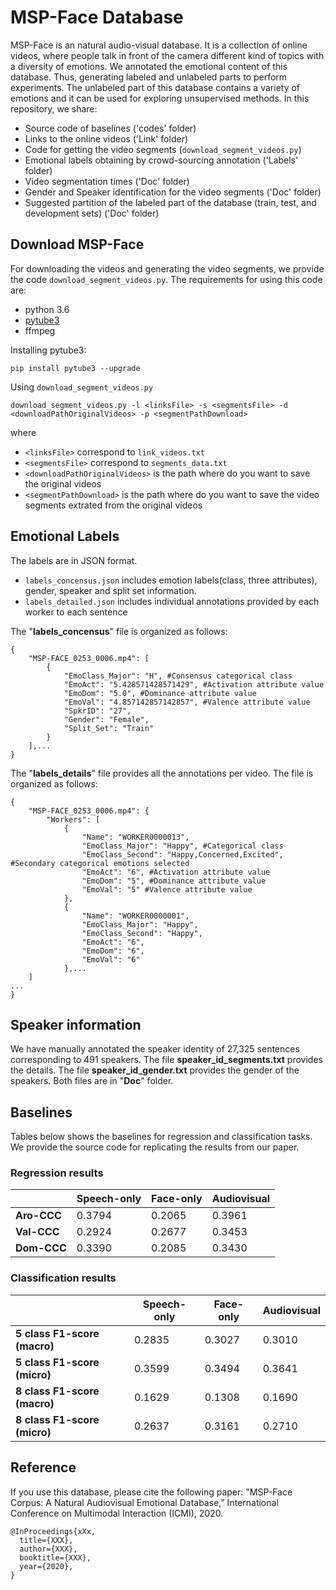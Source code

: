 # MSP-Face Database
MSP-Face is an natural audio-visual database. It is a collection of online videos, where people talk in front of the camera different kind of topics  with a diversity of emotions. We annotated the emotional content of this database. Thus, generating labeled and unlabeled parts to perform experiments. The unlabeled part of this database contains a variety of emotions and it can be used for exploring unsupervised methods. In this repository, we share:

* Source code of baselines ('codes' folder)
* Links to the online videos ('Link' folder)
* Code for getting the video segments (```download_segment_videos.py```)
* Emotional labels obtaining by crowd-sourcing annotation ('Labels' folder)
* Video segmentation times ('Doc' folder)
* Gender and Speaker identification for the video segments ('Doc' folder)
* Suggested partition of the labeled part of the database (train, test, and development sets) ('Doc' folder)

## Download MSP-Face
For downloading the videos and generating the video segments, we provide the code ```download_segment_videos.py```. The requirements for using this code are:
- python 3.6
- [pytube3](https://github.com/get-pytube/pytube3)
- ffmpeg

Installing pytube3:
```
pip install pytube3 --upgrade
```

Using ```download_segment_videos.py```
```
download_segment_videos.py -l <linksFile> -s <segmentsFile> -d <downloadPathOriginalVideos> -p <segmentPathDownload>
```
where
- ```<linksFile>``` correspond to ```link_videos.txt```
- ```<segmentsFile>``` correspond to ```segments_data.txt```
- ```<downloadPathOriginalVideos>``` is the path where do you want to save the original videos
- ```<segmentPathDownload>``` is the path where do you want to save the video segments extrated from the original videos

## Emotional Labels
The labels are in JSON format.
* ```labels_concensus.json``` includes emotion labels(class, three attributes), gender, speaker and split set information.
* ```labels_detailed.json``` includes individual annotations provided by each worker to each sentence

The "**labels_concensus**" file is organized as follows:

```
{
    "MSP-FACE_0253_0006.mp4": [
        {
            "EmoClass_Major": "H", #Consensus categorical class
            "EmoAct": "5.428571428571429", #Activation attribute value
            "EmoDom": "5.0", #Dominance attribute value
            "EmoVal": "4.857142857142857", #Valence attribute value
            "SpkrID": "27",
            "Gender": "Female",
            "Split_Set": "Train"
        }
    ],...
}
```
The "**labels_details**" file provides all the annotations per video. The file is organized as follows:
```
{
    "MSP-FACE_0253_0006.mp4": {
        "Workers": [
            {
                "Name": "WORKER0000013",
                "EmoClass_Major": "Happy", #Categorical class
                "EmoClass_Second": "Happy,Concerned,Excited", #Secondary categorical emotions selected
                "EmoAct": "6", #Activation attribute value
                "EmoDom": "5", #Dominance attribute value
                "EmoVal": "5" #Valence attribute value
            },
            {
                "Name": "WORKER0000001",
                "EmoClass_Major": "Happy",
                "EmoClass_Second": "Happy",
                "EmoAct": "6",
                "EmoDom": "6",
                "EmoVal": "6"
            },...
	]
...
}
```
## Speaker information
We have manually annotated the speaker identity of 27,325 sentences corresponding to 491 speakers. The file **speaker_id_segments.txt** provides the details. The file **speaker_id_gender.txt** provides the gender of the speakers. Both files are in "**Doc**" folder.

## Baselines
Tables below shows the baselines for regression and classification tasks. We provide the source code for replicating the results from our paper.

### Regression results
|  | Speech-only | Face-only | Audiovisual|
| --- | --- | --- | --- |
| **Aro-CCC** | 0.3794 | 0.2065 | 0.3961 |
| **Val-CCC** | 0.2924 | 0.2677 | 0.3453 |
| **Dom-CCC** | 0.3390 | 0.2085 | 0.3430 |

### Classification results
|  | Speech-only | Face-only | Audiovisual|
| --- | --- | --- | --- |
| **5 class F1-score (macro)** | 0.2835 | 0.3027 | 0.3010 |
| **5 class F1-score (micro)** | 0.3599 | 0.3494 | 0.3641 |
| **8 class F1-score (macro)** | 0.1629 | 0.1308 | 0.1690 |
| **8 class F1-score (micro)** | 0.2637 | 0.3161 | 0.2710 |

## Reference
If you use this database, please cite the following paper:
"MSP-Face Corpus: A Natural Audiovisual Emotional Database," International Conference on Multimodal Interaction (ICMI), 2020.
```
@InProceedings{xXx,
  title={XXX},
  author={XXX},
  booktitle={XXX},
  year={2020},
} 
```
